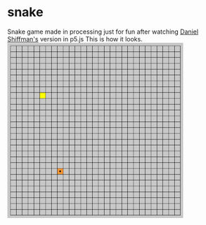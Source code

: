 # snake
Snake game made in processing just for fun after watching [Daniel Shiffman's](https://github.com/shiffman) version in p5.js
This is how it looks.<br>
<img src="snake.png" width="400">
